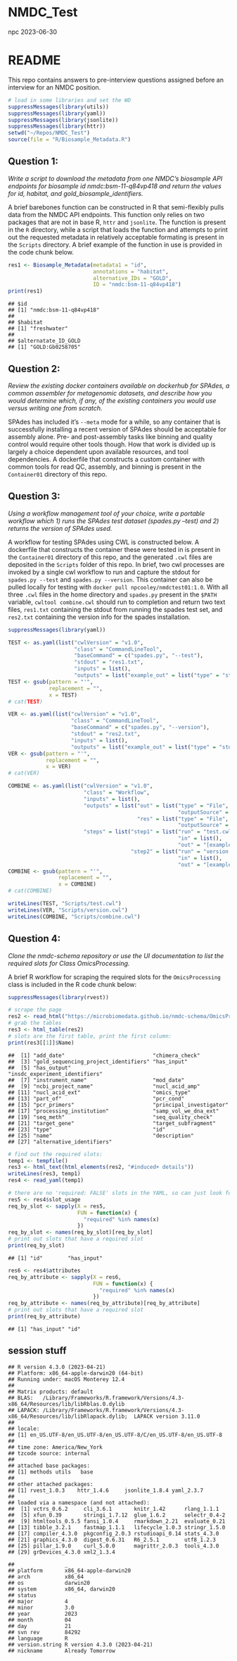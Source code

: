 NMDC_Test
================
npc
2023-06-30

# README

This repo contains answers to pre-interview questions assigned before an
interview for an NMDC position.

``` r
# load in some libraries and set the WD
suppressMessages(library(utils))
suppressMessages(library(yaml))
suppressMessages(library(jsonlite))
suppressMessages(library(httr))
setwd("~/Repos/NMDC_Test")
source(file = "R/Biosample_Metadata.R")
```

## Question 1:

*Write a script to download the metadata from one NMDC’s biosample API
endpoints for biosample id nmdc:bsm-11-q84vp418 and return the values
for id, habitat, and gold_biosample_identifiers.*

A brief barebones function can be constructed in R that semi-flexibly
pulls data from the NMDC API endpoints. This function only relies on two
packages that are not in base R, `httr` and `jsonlite`. The function is
present in the `R` directory, while a script that loads the function and
attempts to print out the requested metadata in relatively acceptable
formating is present in the `Scripts` directory. A brief example of the
function in use is provided in the code chunk below.

``` r
res1 <- Biosample_Metadata(metadata1 = "id",
                           annotations = "habitat",
                           alternative_IDs = "GOLD",
                           ID = "nmdc:bsm-11-q84vp418")
print(res1)
```

    ## $id
    ## [1] "nmdc:bsm-11-q84vp418"
    ## 
    ## $habitat
    ## [1] "freshwater"
    ## 
    ## $alternatate_ID_GOLD
    ## [1] "GOLD:Gb0258705"

## Question 2:

*Review the existing docker containers available on dockerhub for
SPAdes, a common assembler for metagenomic datasets, and describe how
you would determine which, if any, of the existing containers you would
use versus writing one from scratch.*

SPAdes has included it’s `--meta` mode for a while, so any container
that is successfully installing a recent version of SPAdes should be
acceptable for assembly alone. Pre- and post-assembly tasks like binning
and quality control would require other tools though. How that work is
divided up is largely a choice dependent upon available resources, and
tool dependencies. A dockerfile that constructs a custom container with
common tools for read QC, assembly, and binning is present in the
`Container01` directory of this repo.

## Question 3:

*Using a workflow management tool of your choice, write a portable
workflow which 1) runs the SPAdes test dataset (spades.py –test) and 2)
returns the version of SPAdes used.*

A workflow for testing SPAdes using CWL is constructed below. A
dockerfile that constructs the container these were tested in is present
in the `Container01` directory of this repo, and the generated `.cwl`
files are deposited in the `Scripts` folder of this repo. In brief, two
cwl processes are invoked by a single cwl workflow to run and capture
the stdout for `spades.py --test` and `spades.py --version`. This
container can also be pulled locally for testing with
`docker pull npcooley/nmdctest01:1.0`. With all three `.cwl` files in
the home directory and `spades.py` present in the `$PATH` variable,
`cwltool combine.cwl` should run to completion and return two text
files, `res1.txt` containing the stdout from running the spades test
set, and `res2.txt` containing the version info for the spades
installation.

``` r
suppressMessages(library(yaml))

TEST <- as.yaml(list("cwlVersion" = "v1.0",
                     "class" = "CommandLineTool",
                     "baseCommand" = c("spades.py", "--test"),
                     "stdout" = "res1.txt",
                     "inputs" = list(),
                     "outputs" = list("example_out" = list("type" = "stdout"))))
TEST <- gsub(pattern = "'",
             replacement = "",
             x = TEST)
# cat(TEST)

VER <- as.yaml(list("cwlVersion" = "v1.0",
                    "class" = "CommandLineTool",
                    "baseCommand" = c("spades.py", "--version"),
                    "stdout" = "res2.txt",
                    "inputs" = list(),
                    "outputs" = list("example_out" = list("type" = "stdout"))))
VER <- gsub(pattern = "'",
            replacement = "",
            x = VER)
# cat(VER)

COMBINE <- as.yaml(list("cwlVersion" = "v1.0",
                        "class" = "Workflow",
                        "inputs" = list(),
                        "outputs" = list("out" = list("type" = "File",
                                                      "outputSource" = "step1/example_out"),
                                         "res" = list("type" = "File",
                                                      "outputSource" = "step2/example_out")),
                        "steps" = list("step1" = list("run" = "test.cwl",
                                                      "in" = list(),
                                                      "out" = "[example_out]"),
                                       "step2" = list("run" = "version.cwl",
                                                      "in" = list(),
                                                      "out" = "[example_out]"))))
COMBINE <- gsub(pattern = "'",
                replacement = "",
                x = COMBINE)
# cat(COMBINE)

writeLines(TEST, "Scripts/test.cwl")
writeLines(VER, "Scripts/version.cwl")
writeLines(COMBINE, "Scripts/combine.cwl")
```

## Question 4:

*Clone the nmdc-schema repository or use the UI documentation to list
the required slots for Class OmicsProcessing.*

A brief R workflow for scraping the required slots for the
`OmicsProcessing` class is included in the R code chunk below:

``` r
suppressMessages(library(rvest))

# scrape the page
res2 <- read_html("https://microbiomedata.github.io/nmdc-schema/OmicsProcessing/")
# grab the tables
res3 <- html_table(res2)
# slots are the first table, print the first column:
print(res3[[1]]$Name)
```

    ##  [1] "add_date"                            "chimera_check"                      
    ##  [3] "gold_sequencing_project_identifiers" "has_input"                          
    ##  [5] "has_output"                          "insdc_experiment_identifiers"       
    ##  [7] "instrument_name"                     "mod_date"                           
    ##  [9] "ncbi_project_name"                   "nucl_acid_amp"                      
    ## [11] "nucl_acid_ext"                       "omics_type"                         
    ## [13] "part_of"                             "pcr_cond"                           
    ## [15] "pcr_primers"                         "principal_investigator"             
    ## [17] "processing_institution"              "samp_vol_we_dna_ext"                
    ## [19] "seq_meth"                            "seq_quality_check"                  
    ## [21] "target_gene"                         "target_subfragment"                 
    ## [23] "type"                                "id"                                 
    ## [25] "name"                                "description"                        
    ## [27] "alternative_identifiers"

``` r
# find out the required slots:
temp1 <- tempfile()
res3 <- html_text(html_elements(res2, "#induced+ details"))
writeLines(res3, temp1)
res4 <- read_yaml(temp1)

# there are no 'required: FALSE' slots in the YAML, so can just look for 'required' as the list name
res5 <- res4$slot_usage
req_by_slot <- sapply(X = res5,
                      FUN = function(x) {
                        "required" %in% names(x)
                      })
req_by_slot <- names(req_by_slot)[req_by_slot]
# print out slots that have a required slot
print(req_by_slot)
```

    ## [1] "id"        "has_input"

``` r
res6 <- res4$attributes
req_by_attribute <- sapply(X = res6,
                           FUN = function(x) {
                             "required" %in% names(x)
                           })
req_by_attribute <- names(req_by_attribute)[req_by_attribute]
# print out slots that have a required slot
print(req_by_attribute)
```

    ## [1] "has_input" "id"

## session stuff

    ## R version 4.3.0 (2023-04-21)
    ## Platform: x86_64-apple-darwin20 (64-bit)
    ## Running under: macOS Monterey 12.4
    ## 
    ## Matrix products: default
    ## BLAS:   /Library/Frameworks/R.framework/Versions/4.3-x86_64/Resources/lib/libRblas.0.dylib 
    ## LAPACK: /Library/Frameworks/R.framework/Versions/4.3-x86_64/Resources/lib/libRlapack.dylib;  LAPACK version 3.11.0
    ## 
    ## locale:
    ## [1] en_US.UTF-8/en_US.UTF-8/en_US.UTF-8/C/en_US.UTF-8/en_US.UTF-8
    ## 
    ## time zone: America/New_York
    ## tzcode source: internal
    ## 
    ## attached base packages:
    ## [1] methods utils   base   
    ## 
    ## other attached packages:
    ## [1] rvest_1.0.3    httr_1.4.6     jsonlite_1.8.4 yaml_2.3.7    
    ## 
    ## loaded via a namespace (and not attached):
    ##  [1] vctrs_0.6.2     cli_3.6.1       knitr_1.42      rlang_1.1.1    
    ##  [5] xfun_0.39       stringi_1.7.12  glue_1.6.2      selectr_0.4-2  
    ##  [9] htmltools_0.5.5 fansi_1.0.4     rmarkdown_2.21  evaluate_0.21  
    ## [13] tibble_3.2.1    fastmap_1.1.1   lifecycle_1.0.3 stringr_1.5.0  
    ## [17] compiler_4.3.0  pkgconfig_2.0.3 rstudioapi_0.14 stats_4.3.0    
    ## [21] graphics_4.3.0  digest_0.6.31   R6_2.5.1        utf8_1.2.3     
    ## [25] pillar_1.9.0    curl_5.0.0      magrittr_2.0.3  tools_4.3.0    
    ## [29] grDevices_4.3.0 xml2_1.3.4

    ##                _                           
    ## platform       x86_64-apple-darwin20       
    ## arch           x86_64                      
    ## os             darwin20                    
    ## system         x86_64, darwin20            
    ## status                                     
    ## major          4                           
    ## minor          3.0                         
    ## year           2023                        
    ## month          04                          
    ## day            21                          
    ## svn rev        84292                       
    ## language       R                           
    ## version.string R version 4.3.0 (2023-04-21)
    ## nickname       Already Tomorrow

